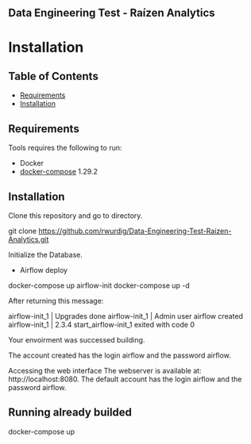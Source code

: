 ## Data Engineering Test - Raízen Analytics

# Installation 

Table of Contents
-----------------
  * [Requirements](#requirements)
  * [Installation](#installation)


Requirements
------------

Tools requires the following to run:

  * Docker
  * [docker-compose](docker-compose) 1.29.2

Installation
------------

Clone this repository and go to directory.

git clone https://github.com/rwurdig/Data-Engineering-Test-Raizen-Analytics.git

Initialize the Database.

* Airflow deploy

docker-compose up airflow-init
docker-compose up -d

After returning this message:

airflow-init_1       | Upgrades done
airflow-init_1       | Admin user airflow created
airflow-init_1       | 2.3.4
start_airflow-init_1 exited with code 0

Your envoirment was successed building.

The account created has the login airflow and the password airflow.

Accessing the web interface
The webserver is available at: http://localhost:8080. The default account has the login airflow and the password airflow.

## Running already builded
docker-compose up

